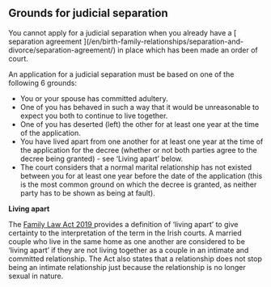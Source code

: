 ##  Grounds for judicial separation

You cannot apply for a judicial separation when you already have a [
separation agreement ](/en/birth-family-relationships/separation-and-
divorce/separation-agreement/) in place which has been made an order of court.

An application for a judicial separation must be based on one of the following
6 grounds:

  * You or your spouse has committed adultery. 
  * One of you has behaved in such a way that it would be unreasonable to expect you both to continue to live together. 
  * One of you has deserted (left) the other for at least one year at the time of the application. 
  * You have lived apart from one another for at least one year at the time of the application for the decree (whether or not both parties agree to the decree being granted) - see ‘Living apart’ below. 
  * The court considers that a normal marital relationship has not existed between you for at least one year before the date of the application (this is the most common ground on which the decree is granted, as neither party has to be shown as being at fault). 

**Living apart**

The [ Family Law Act 2019
](https://data.oireachtas.ie/ie/oireachtas/act/2019/37/eng/enacted/a3719.pdf)
provides a definition of ‘living apart’ to give certainty to the
interpretation of the term in the Irish courts. A married couple who live in
the same home as one another are considered to be ‘living apart’ if they are
not living together as a couple in an intimate and committed relationship. The
Act also states that a relationship does not stop being an intimate
relationship just because the relationship is no longer sexual in nature.
